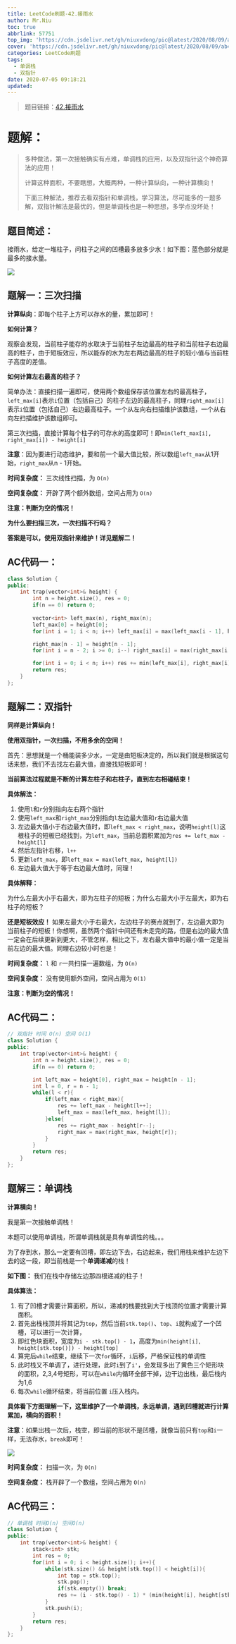```yaml
---
title: LeetCode刷题-42.接雨水
author: Mr.Niu
toc: true
abbrlink: 57751
top_img: 'https://cdn.jsdelivr.net/gh/niuxvdong/pic@latest/2020/08/09/ab444f56198af2025a18c92122a07ce7.png'
cover: 'https://cdn.jsdelivr.net/gh/niuxvdong/pic@latest/2020/08/09/ab444f56198af2025a18c92122a07ce7.png'
categories: LeetCode刷题
tags:
  - 单调栈
  - 双指针
date: 2020-07-05 09:18:21
updated:
---
```












> 题目链接：[42.接雨水](https://leetcode-cn.com/problems/trapping-rain-water/)



# 题解：



> 多种做法，第一次接触确实有点难，单调栈的应用，以及双指针这个神奇算法的应用！
>
> 计算这种面积，不要瞎想，大概两种，一种计算纵向，一种计算横向！
>
> 下面三种解法，推荐去看双指针和单调栈，学习算法，尽可能多的一题多解，双指针解法是最优的，但是单调栈也是一种思想，多学点没坏处！



## 题目简述：



接雨水，给定一堆柱子，问柱子之间的凹槽最多放多少水！如下图：蓝色部分就是最多的接水量。



![](https://cdn.jsdelivr.net/gh/niuxvdong/pic@latest/2020/07/05/c1a2ce79bc5cbe791c2adb34191c1308.png)

## 题解一：三次扫描



**计算纵向**：即每个柱子上方可以存水的量，累加即可！

**如何计算？**

观察会发现，当前柱子能存的水取决于当前柱子左边最高的柱子和当前柱子右边最高的柱子，由于短板效应，所以能存的水为左右两边最高的柱子的较小值与当前柱子高度的差值。

**如何计算左右最高的柱子？**

简单办法：直接扫描一遍即可，使用两个数组保存该位置左右的最高柱子，`left_max[i]`表示`i`位置（包括自己）的柱子左边的最高柱子，同理`right_max[i]`表示`i`位置（包括自己）右边最高柱子。一个从左向右扫描维护该数组，一个从右向左扫描维护该数组即可。

第三次扫描，直接计算每个柱子的可存水的高度即可！即`min(left_max[i], right_max[i]) - height[i]`



**注意**：因为要进行动态维护，要和前一个最大值比较，所以数组`left_max`从1开始，`right_max`从n - 1开始。



**时间复杂度：** 三次线性扫描，为 `O(n)`

**空间复杂度：** 开辟了两个额外数组，空间占用为 `O(n)`



**注意：判断为空的情况！**



**为什么要扫描三次，一次扫描不行吗？**

**答案是可以，使用双指针来维护！详见题解二！**

## AC代码一：



```c++
class Solution {
public:
    int trap(vector<int>& height) {
        int n = height.size(), res = 0;
        if(n == 0) return 0;
        
        vector<int> left_max(n), right_max(n);
        left_max[0] = height[0];
        for(int i = 1; i < n; i++) left_max[i] = max(left_max[i - 1], height[i]);

        right_max[n - 1] = height[n - 1];
        for(int i = n - 2; i >= 0; i--) right_max[i] = max(right_max[i + 1], height[i]);

        for(int i = 0; i < n; i++) res += min(left_max[i], right_max[i]) - height[i];
        return res;
    }
};
```



## 题解二：双指针

**同样是计算纵向！**

**使用双指针，一次扫描，不用多余的空间！**



首先：思想就是一个桶能装多少水，一定是由短板决定的，所以我们就是根据这句话来想，我们不去找左右最大值，直接找短板即可！



**当前算法过程就是不断的计算左柱子和右柱子，直到左右相碰结束！**



**具体解法：**

1. 使用`l`和`r`分别指向左右两个指针
2. 使用`left_max`和`right_max`分别指向`l`左边最大值和`r`右边最大值
3. 左边最大值小于右边最大值时，即`left_max < right_max`，说明`height[l]`这根柱子的短板已经找到，为`left_max`，当前总面积累加为`res += left_max - height[l]`
4. 然后左指针右移，`l++`
5. 更新`left_max`，即`left_max = max(left_max, height[l])`
6. 左边最大值大于等于右边最大值时，同理！





**具体解释：**

为什么左最大小于右最大，即为左柱子的短板；为什么右最大小于左最大，即为右柱子的短板？



**还是短板效应！** 如果左最大小于右最大，左边柱子的赛点就到了，左边最大即为当前柱子的短板！你想啊，虽然两个指针中间还有未走完的路，但是右边的最大值一定会在后续更新到更大，不管怎样，相比之下，左右最大值中的最小值一定是当前左边的最大值。同理右边较小时也是！



**时间复杂度：** `l` 和 `r`一共扫描一遍数组，为 `O(n)`

**空间复杂度：** 没有使用额外空间，空间占用为 `O(1)`



**注意：判断为空的情况！**

## AC代码二：



```c++
// 双指针 时间 O(n) 空间 O(1)
class Solution {
public:
    int trap(vector<int>& height) {
        int n = height.size(), res = 0;
        if(n == 0) return 0;

        int left_max = height[0], right_max = height[n - 1];
        int l = 0, r = n - 1;
        while(l < r){
            if(left_max < right_max){
                res += left_max - height[l++];
                left_max = max(left_max, height[l]);
            }else{
                res += right_max - height[r--];
                right_max = max(right_max, height[r]);
            }
        }
        return res;
    }
};

```



## 题解三：单调栈

**计算横向！**

我是第一次接触单调栈！



本题可以使用单调栈，所谓单调栈就是具有单调性的栈。。。

为了存到水，那么一定要有凹槽，即左边下去，右边起来，我们用栈来维护左边下去的这一段，即当前栈是一个**单调递减**的栈！

**如下图：** 我们在栈中存储左边那四根递减的柱子！



**具体算法：**

1. 有了凹槽才需要计算面积，所以，递减的栈要找到大于栈顶的位置才需要计算面积。
2. 首先出栈栈顶并将其记为`top`，然后当前`stk.top()`、`top`、`i`就构成了一个凹槽，可以进行一次计算，
3. 即红色块面积，宽度为`i - stk.top() - 1`，高度为`min(height[i], height[stk.top()]) - height[top]`
4. 算完后`while`结束，继续下一次`for`循环，`i`后移，严格保证栈的单调性
5. 此时栈又不单调了，进行处理，此时`i`到了`i'`，会发现多出了黄色三个矩形块的面积，2,3,4号矩形，可以在`while`内循环全部干掉，边干边出栈，最后栈内为1,6
6. 每次`while`循环结束，将当前位置 `i`压入栈内。



**具体看下方图理解一下，这里维护了一个单调栈，永远单调，遇到凹槽就进行计算累加，横向的面积！**

**注意**：如果出栈一次后，栈空，即当前的形状不是凹槽，就像当前只有`top`和`i`一样，无法存水，`break`即可！

![](https://cdn.jsdelivr.net/gh/niuxvdong/pic@latest/2020/07/05/69b2ca063aea366ee7032690ba2963ef.png)





**时间复杂度：** 扫描一次，为 `O(n)`

**空间复杂度：** 栈开辟了一个数组，空间占用为 `O(n)`

## AC代码三：



```c++
// 单调栈 时间O(n) 空间O(n)
class Solution {
public:
    int trap(vector<int>& height) {
        stack<int> stk;
        int res = 0;
        for(int i = 0; i < height.size(); i++){
            while(stk.size() && height[stk.top()] < height[i]){
                int top = stk.top(); 
                stk.pop();
                if(stk.empty()) break;
                res += (i - stk.top() - 1) * (min(height[i], height[stk.top()]) - height[top]);
            }
            stk.push(i);
        }
        return res;
    }
};
```



